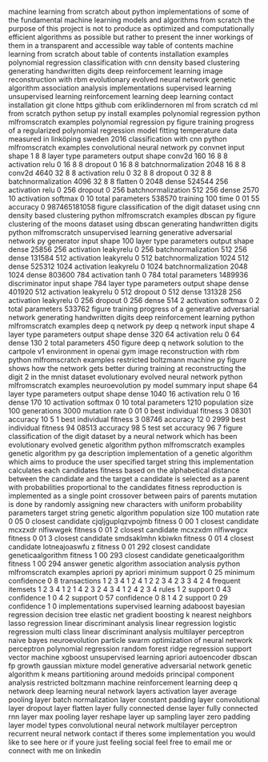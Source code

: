 machine learning from scratch about python implementations of some of the fundamental machine learning models and algorithms from scratch the purpose of this project is not to produce as optimized and computationally efficient algorithms as possible but rather to present the inner workings of them in a transparent and accessible way table of contents machine learning from scratch about table of contents installation examples polynomial regression classification with cnn density based clustering generating handwritten digits deep reinforcement learning image reconstruction with rbm evolutionary evolved neural network genetic algorithm association analysis implementations supervised learning unsupervised learning reinforcement learning deep learning contact installation git clone https github com eriklindernoren ml from scratch cd ml from scratch python setup py install examples polynomial regression python mlfromscratch examples polynomial regression py figure training progress of a regularized polynomial regression model fitting temperature data measured in linköping sweden 2016 classification with cnn python mlfromscratch examples convolutional neural network py convnet input shape 1 8 8 layer type parameters output shape conv2d 160 16 8 8 activation relu 0 16 8 8 dropout 0 16 8 8 batchnormalization 2048 16 8 8 conv2d 4640 32 8 8 activation relu 0 32 8 8 dropout 0 32 8 8 batchnormalization 4096 32 8 8 flatten 0 2048 dense 524544 256 activation relu 0 256 dropout 0 256 batchnormalization 512 256 dense 2570 10 activation softmax 0 10 total parameters 538570 training 100 time 0 01 55 accuracy 0 987465181058 figure classification of the digit dataset using cnn density based clustering python mlfromscratch examples dbscan py figure clustering of the moons dataset using dbscan generating handwritten digits python mlfromscratch unsupervised learning generative adversarial network py generator input shape 100 layer type parameters output shape dense 25856 256 activation leakyrelu 0 256 batchnormalization 512 256 dense 131584 512 activation leakyrelu 0 512 batchnormalization 1024 512 dense 525312 1024 activation leakyrelu 0 1024 batchnormalization 2048 1024 dense 803600 784 activation tanh 0 784 total parameters 1489936 discriminator input shape 784 layer type parameters output shape dense 401920 512 activation leakyrelu 0 512 dropout 0 512 dense 131328 256 activation leakyrelu 0 256 dropout 0 256 dense 514 2 activation softmax 0 2 total parameters 533762 figure training progress of a generative adversarial network generating handwritten digits deep reinforcement learning python mlfromscratch examples deep q network py deep q network input shape 4 layer type parameters output shape dense 320 64 activation relu 0 64 dense 130 2 total parameters 450 figure deep q network solution to the cartpole v1 environment in openai gym image reconstruction with rbm python mlfromscratch examples restricted boltzmann machine py figure shows how the network gets better during training at reconstructing the digit 2 in the mnist dataset evolutionary evolved neural network python mlfromscratch examples neuroevolution py model summary input shape 64 layer type parameters output shape dense 1040 16 activation relu 0 16 dense 170 10 activation softmax 0 10 total parameters 1210 population size 100 generations 3000 mutation rate 0 01 0 best individual fitness 3 08301 accuracy 10 5 1 best individual fitness 3 08746 accuracy 12 0 2999 best individual fitness 94 08513 accuracy 98 5 test set accuracy 96 7 figure classification of the digit dataset by a neural network which has been evolutionary evolved genetic algorithm python mlfromscratch examples genetic algorithm py ga description implementation of a genetic algorithm which aims to produce the user specified target string this implementation calculates each candidates fitness based on the alphabetical distance between the candidate and the target a candidate is selected as a parent with probabilities proportional to the candidates fitness reproduction is implemented as a single point crossover between pairs of parents mutation is done by randomly assigning new characters with uniform probability parameters target string genetic algorithm population size 100 mutation rate 0 05 0 closest candidate cjqljguplqzvpojmb fitness 0 00 1 closest candidate mcxzxdr nlfiwwgek fitness 0 01 2 closest candidate mcxzxdm nlfiwwgcx fitness 0 01 3 closest candidate smdsaklmhn kbiwkn fitness 0 01 4 closest candidate lotneajoaswfu z fitness 0 01 292 closest candidate geneticaalgorithm fitness 1 00 293 closest candidate geneticaalgorithm fitness 1 00 294 answer genetic algorithm association analysis python mlfromscratch examples apriori py apriori minimum support 0 25 minimum confidence 0 8 transactions 1 2 3 4 1 2 4 1 2 2 3 4 2 3 3 4 2 4 frequent itemsets 1 2 3 4 1 2 1 4 2 3 2 4 3 4 1 2 4 2 3 4 rules 1 2 support 0 43 confidence 1 0 4 2 support 0 57 confidence 0 8 1 4 2 support 0 29 confidence 1 0 implementations supervised learning adaboost bayesian regression decision tree elastic net gradient boosting k nearest neighbors lasso regression linear discriminant analysis linear regression logistic regression multi class linear discriminant analysis multilayer perceptron naive bayes neuroevolution particle swarm optimization of neural network perceptron polynomial regression random forest ridge regression support vector machine xgboost unsupervised learning apriori autoencoder dbscan fp growth gaussian mixture model generative adversarial network genetic algorithm k means partitioning around medoids principal component analysis restricted boltzmann machine reinforcement learning deep q network deep learning neural network layers activation layer average pooling layer batch normalization layer constant padding layer convolutional layer dropout layer flatten layer fully connected dense layer fully connected rnn layer max pooling layer reshape layer up sampling layer zero padding layer model types convolutional neural network multilayer perceptron recurrent neural network contact if theres some implementation you would like to see here or if youre just feeling social feel free to email me or connect with me on linkedin